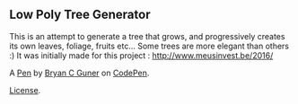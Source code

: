 ## Low Poly Tree Generator

This is an attempt to generate a tree that grows, and progressively creates its own leaves, foliage, fruits etc... Some trees are more elegant than others :) It was initially made for this project : http://www.meusinvest.be/2016/

A [Pen](https://codepen.io/bgoonz/pen/bGWeQGJ) by [Bryan C Guner](https://codepen.io/bgoonz) on [CodePen](https://codepen.io).

[License](https://codepen.io/bgoonz/pen/bGWeQGJ/license).
